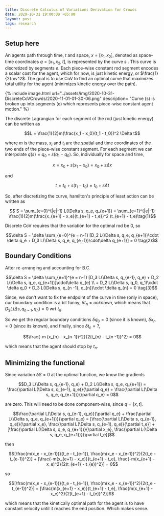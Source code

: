 ```yaml
---
title: Discrete Calculus of Variations Derivation for Crowds 
date: 2020-10-31 19:00:00 -05:00 
layout: post
tags: research
---
```




## Setup here

An agents path through time, $t$ and space, $x = [x_1,x_2]$, denoted as space-time coordinates $q = [x_1,x_2, t]$, is represented by the curve $s$ . This curve is discretized by segments $e$. Each piece-wise constant rod segment encodes a scalar cost for the agent, which for now, is just kinetic energy, or $\frac{1}{2}mv^2$. The goal is to use CoV to find an optimal curve that maximizes total utility for the agent (minimizes kinetic energy over the path).

{% include image.html url="../assets/img/2020-10-31-DiscreteCoVCrowds/2020-11-01-01-30-06.png" description= "Curve (s) is broken up into segments (e) which represents piece-wise constant agent motion." %}

The discrete Lagrangian for each segment of the rod (just kinetic energy) can be written as

$$L = \frac{1}{2}m(\frac{x_1 - x_0}{t_1 - t_0})^2 \Delta t$$

where $m$ is the mass, $x_i$ and $t_i$ are the spatial and time coordinates of the two ends of the piece-wise constant segment. For each segment we can interpolate $q(s) = q_0 +  s (q_1 - q_0)$. So, individually for space and time, 

$$x = x_0 + s(x_1 - x_0) = x_0 + s\Delta x$$

and 

$$t = t_0 + s(t_1 - t_0) = t_0 + s\Delta t$$

So, after discretizing the curve, hamilton's principle of least action can be written as

$$ S = \sum_{e=0}^{|e|-1} L(\Delta s, q_e, q_{e+1}) = \sum_{e=1}^{|e|-1} \frac{1}{2}m(\frac{x_{e+1} - x_e}{t_{e+1} - t_e})^2 (t_{e+1} - t_e)\tag{1}$$

Discrete CoV requires that the variation for the optimal rod be 0, so

$$\delta S = \delta \sum_{e=0}^{e = n-1} [D_2 L(\Delta s, q_e, q_{e+1})\cdot \delta q_e + D_3 L(\Delta s, q_e, q_{e+1})\cdot\delta q_{e+1}] = 0 \tag{2}$$

## Boundary Conditions
After re-arranging and accounting for B.C.

$$\delta S = \delta \sum_{e=1}^{e = n-1} [D_3 L(\Delta s, q_{e-1}, q_e) + D_2 L(\Delta s, q_e, q_{e+1})]\cdot\delta q_{e} \\ + D_2 L(\Delta s, q_0, q_1)\cdot \delta q_0 + D_3 L(\Delta s, q_{n -1}, q_{n})\cdot \delta q_{n}  = 0 \tag{3}$$


Since, we don't want to fix the endpoint of the curve in time (only in space), our boundary condition is a bit funny, $\delta t_{n}  = unknown$, which means that $D_3 L(\Delta s, q_{n -1}, q_n) = 0$ wrt $t_n$. 

So we get the regular boundary conditions $\delta q_0 = 0$ (since it is known), $\delta x_n = 0$ (since its known), and finally, since $\delta t_n = ?$,

$$\frac{-m (x_{n} - x_{n-1})^2}{2(t_{n} - t_{n -1})^2} = 0$$

which means that the agent should stop by $t_n$.

## Minimizing the functional

Since variation $\delta S = 0$ at the optimal function, we know the gradients 

$$D_3 L(\Delta s, q_{e-1}, q_e) + D_2 L(\Delta s, q_e, q_{e+1}) = \frac{\partial L(\Delta s, q_{e-1}, q_e)}{\partial q_e} + \frac{\partial L(\Delta s, q_e, q_{e+1})}{\partial q_e} = 0$$

are zero. This will need to be done component-wise, since $q = [x, t]$.

$$\frac{\partial L(\Delta s, q_{e-1}, q_e)}{\partial q_e} + \frac{\partial L(\Delta s, q_e, q_{e+1})}{\partial q_e} = [\frac{\partial L(\Delta s, q_{e-1}, q_e)}{\partial x_e}, \frac{\partial L(\Delta s, q_{e-1}, q_e)}{\partial t_e}] + [\frac{\partial L(\Delta s, q_e, q_{e+1})}{\partial x_e}, \frac{\partial L(\Delta s, q_e, q_{e+1})}{\partial t_e}]$$

then

$$[\frac{m(x_e - x_{e-1})}{t_e - t_{e-1}}, \frac{m(x_e - x_{e-1})^2}{2(t_e - t_{e-1})^2}] + [\frac{-m(x_{e+1} - x_e)}{t_{e+1} - t_e}, \frac{-m(x_{e+1} - x_e)^2}{2(t_{e+1} - t_{e})^2}] = 0$$

so

$$[\frac{m(x_e - x_{e-1})}{t_e - t_{e-1}}, \frac{m(x_e - x_{e-1})^2}{2(t_e - t_{e-1})^2}] = [\frac{m(x_{e+1} - x_e)}{t_{e+1} - t_e}, \frac{m(x_{e+1} - x_e)^2}{2(t_{e+1} - t_{e})^2}]$$

which means that the kinetically optimal path for the agent is to have constant velocity until it reaches the end position. Which makes sense.
